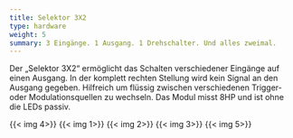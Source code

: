 ```yaml
---
title: Selektor 3X2
type: hardware
weight: 5
summary: 3 Eingänge. 1 Ausgang. 1 Drehschalter. Und alles zweimal.
---
```


Der „Selektor 3X2“ ermöglicht das Schalten verschiedener Eingänge auf einen Ausgang. In der komplett rechten Stellung wird kein Signal an den Ausgang gegeben. Hilfreich um flüssig zwischen verschiedenen Trigger- oder Modulationsquellen zu wechseln. Das Modul misst 8HP und ist ohne die LEDs passiv.

{{< img 4>}}
{{< img 1>}}
{{< img 2>}}
{{< img 3>}}
{{< img 5>}}
